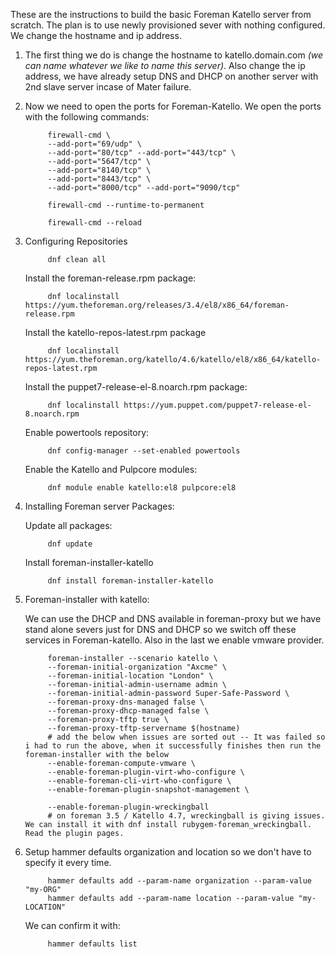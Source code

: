 These are the instructions to build the basic Foreman Katello server from scratch. The plan is to use newly provisioned sever with nothing configured. We change the hostname and ip address.

1. The first thing we do is change the hostname to katello.domain.com <i>(we can name whatever we like to name this server)</i>. Also change the ip address, we have already setup DNS and DHCP on another server with 2nd slave server incase of Mater failure.
2. Now we need to open the ports for Foreman-Katello. We open the ports with the following commands:
      
            firewall-cmd \
            --add-port="69/udp" \
            --add-port="80/tcp" --add-port="443/tcp" \
            --add-port="5647/tcp" \
            --add-port="8140/tcp" \
            --add-port="8443/tcp" \
            --add-port="8000/tcp" --add-port="9090/tcp"
            
            firewall-cmd --runtime-to-permanent
            
            firewall-cmd --reload
     
3. Configuring Repositories

            dnf clean all
          
      Install the foreman-release.rpm package:
 
            dnf localinstall https://yum.theforeman.org/releases/3.4/el8/x86_64/foreman-release.rpm
            
      Install the katello-repos-latest.rpm package

            dnf localinstall https://yum.theforeman.org/katello/4.6/katello/el8/x86_64/katello-repos-latest.rpm
            
      Install the puppet7-release-el-8.noarch.rpm package:

            dnf localinstall https://yum.puppet.com/puppet7-release-el-8.noarch.rpm
      Enable powertools repository:

            dnf config-manager --set-enabled powertools
      Enable the Katello and Pulpcore modules:

            dnf module enable katello:el8 pulpcore:el8
      
4. Installing Foreman server Packages:

      Update all packages:

            dnf update
      Install foreman-installer-katello

            dnf install foreman-installer-katello
            
5. Foreman-installer with katello:

      We can use the DHCP and DNS available in foreman-proxy but we have stand alone severs just for DNS and DHCP so we switch off these services in Foreman-katello. Also in the last we enable vmware provider.
            
            foreman-installer --scenario katello \
            --foreman-initial-organization "Axcme" \
            --foreman-initial-location "London" \
            --foreman-initial-admin-username admin \
            --foreman-initial-admin-password Super-Safe-Password \
            --foreman-proxy-dns-managed false \
            --foreman-proxy-dhcp-managed false \
            --foreman-proxy-tftp true \
            --foreman-proxy-tftp-servername $(hostname)
            # add the below when issues are sorted out -- It was failed so i had to run the above, when it successfully finishes then run the foreman-installer with the below
            --enable-foreman-compute-vmware \
            --enable-foreman-plugin-virt-who-configure \
            --enable-foreman-cli-virt-who-configure \
            --enable-foreman-plugin-snapshot-management \
            
            --enable-foreman-plugin-wreckingball
            # on foreman 3.5 / Katello 4.7, wreckingball is giving issues. We can install it with dnf install rubygem-foreman_wreckingball. Read the plugin pages.
            
6. Setup hammer defaults organization and location so we don't have to specify it every time.
            
            hammer defaults add --param-name organization --param-value "my-ORG"
            hammer defaults add --param-name location --param-value "my-LOCATION"
      
      We can confirm it with:
            
            hammer defaults list
 
